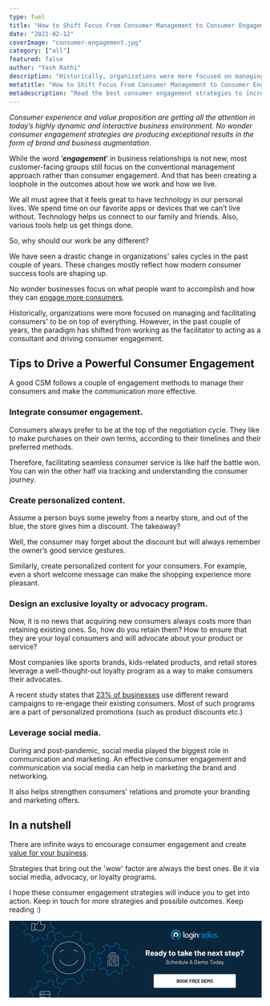 ```yaml
---
type: fuel
title: "How to Shift Focus From Consumer Management to Consumer Engagement"
date: "2021-02-12"
coverImage: "consumer-engagement.jpg"
category: ["all"]
featured: false
author: "Yash Rathi"
description: "Historically, organizations were more focused on managing and facilitating consumers' to be on top of everything. However, in the past couple of years, the paradigm has shifted from working as the facilitator to acting as a consultant and driving consumer engagement."
metatitle: "How to Shift Focus From Consumer Management to Consumer Engagement"
metadescription: "Read the best consumer engagement strategies to increase conversions for your business. Powerful ways to shift focus from consumer management to consumer engagement."
---
```


_Consumer experience and value proposition are getting all the attention in today’s highly dynamic and interactive business environment. No wonder consumer engagement strategies are producing exceptional results in the form of brand and business augmentation_.

While the word ‘**_engagement_**’ in business relationships is not new, most customer-facing groups still focus on the conventional management approach rather than consumer engagement. And that has been creating a loophole in the outcomes about how we work and how we live.

We all must agree that it feels great to have technology in our personal lives. We spend time on our favorite apps or devices that we can’t live without. Technology helps us connect to our family and friends. Also, various tools help us get things done.

So, why should our work be any different?

We have seen a drastic change in organizations' sales cycles in the past couple of years. These changes mostly reflect how modern consumer success tools are shaping up.

No wonder businesses focus on what people want to accomplish and how they can [engage more consumers](https://www.loginradius.com/customer-experience-solutions/).

Historically, organizations were more focused on managing and facilitating consumers' to be on top of everything. However, in the past couple of years, the paradigm has shifted from working as the facilitator to acting as a consultant and driving consumer engagement.

## Tips to Drive a Powerful Consumer Engagement

A good CSM follows a couple of engagement methods to manage their consumers and make the communication more effective.

### Integrate consumer engagement.

Consumers always prefer to be at the top of the negotiation cycle. They like to make purchases on their own terms, according to their timelines and their preferred methods.

Therefore, facilitating seamless consumer service is like half the battle won. You can win the other half via tracking and understanding the consumer journey.

### Create personalized content.

Assume a person buys some jewelry from a nearby store, and out of the blue, the store gives him a discount. The takeaway?

Well, the consumer may forget about the discount but will always remember the owner’s good service gestures.

Similarly, create personalized content for your consumers. For example, even a short welcome message can make the shopping experience more pleasant.

### Design an exclusive loyalty or advocacy program.

Now, it is no news that acquiring new consumers always costs more than retaining existing ones. So, how do you retain them? How to ensure that they are your loyal consumers and will advocate about your product or service?

Most companies like sports brands, kids-related products, and retail stores leverage a well-thought-out loyalty program as a way to make consumers their advocates.

A recent study states that [23% of businesses](https://hbr.org/resources/pdfs/comm/mastercard/beyondrewards.pdf) use different reward campaigns to re-engage their existing consumers. Most of such programs are a part of personalized promotions (such as product discounts etc.)

### Leverage social media.

During and post-pandemic, social media played the biggest role in communication and marketing. An effective consumer engagement and communication via social media can help in marketing the brand and networking.

It also helps strengthen consumers' relations and promote your branding and marketing offers.

## In a nutshell

There are infinite ways to encourage consumer engagement and create [value for your business](https://www.loginradius.com/blog/fuel/2021/01/consumer-experience-b2b-saas/).

Strategies that bring out the 'wow' factor are always the best ones. Be it via social media, advocacy, or loyalty programs.

I hope these consumer engagement strategies will induce you to get into action. Keep in touch for more strategies and possible outcomes. Keep reading :)

[![book-a-demo-loginradius](book-a-demo-loginradius.png)](https://www.loginradius.com/book-a-demo/)
